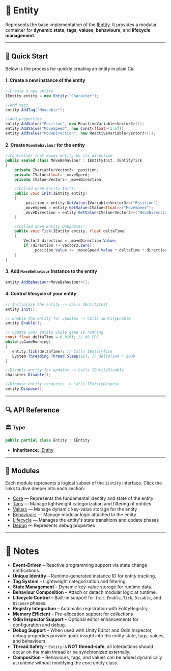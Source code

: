 # 🧩️ Entity

Represents the base implementation of the [IEntity](IEntity.md). It provides a modular container for **dynamic state**,
**tags**,
**values**, **behaviours**, and **lifecycle management**.

---

## 🚀 Quick Start

Below is the process for quickly creating an entity in plain C#

#### 1. Create a new instance of the entity

```csharp
//Create a new entity
IEntity entity = new Entity("Character");

//Add tags
entity.AddTag("Moveable");

//Add properties
entity.AddValue("Position", new ReactiveVariable<Vector3>());
entity.AddValue("MoveSpeed", new Const<float>(3.5f));
entity.AddValue("MoveDirection", new ReactiveVariable<Vector3>());
```

#### 2. Create `MoveBehaviour` for the entity

```csharp
//Controller that moves entity by its direction
public sealed class MoveBehaviour : IEntityInit, IEntityTick
{
    private IVariable<Vector3> _position;
    private IValue<float> _moveSpeed;
    private IValue<Vector3> _moveDirection;

    //Called when Entity.Init()
    public void Init(IEntity entity)
    {
        _position = entity.GetValue<IVariable<Vector3>>("Position");
        _moveSpeed = entity.GetValue<IValue<float>>("MoveSpeed");
        _moveDirection = entity.GetValue<IValue<Vector3>>("MoveDirection");
    }

    //Called when Entity.OnUpdate()
    public void Tick(IEntity entity, float deltaTime)
    {
        Vector3 direction = _moveDirection.Value;
        if (direction != Vector3.zero) 
            _position.Value += _moveSpeed.Value * deltaTime * direction;
    }
}
```

#### 3. Add `MoveBehaviour` instance to the entity

```csharp
entity.AddBehaviour<MoveBehaviour>();
```

#### 4. Control lifecycle of your entity

```csharp
// Initialize the entity -> Calls IEntityInit
entity.Init();

// Enable the entity for updates -> Calls IEntityEnable 
entity.Enable(); 

// Update your entity while game is running
const float deltaTime = 0.016f; // 60 FPS
while(isGameRunning)
{
   entity.Tick(deltaTime); // Calls IEntityTick
   System.Threading.Thread.Sleep(16); // deltaTime * 1000 
}

//Disable entity for updates -> Calls IEntityDisable
character.Disable();

//Dispose entity resources -> Calls IEntityDispose
entity.Dispose();
```

---

## 🔍 API Reference

### 🏛️ Type <div id="-type"></div>

```csharp
public partial class Entity : IEntity
```

- **Inheritance:** [IEntity](IEntity.md)

---

## 🧩 Modules

Each module represents a logical subset of the `IEntity` interface. Click the links to dive deeper into each section:

- [Core](EntityCore.md) — Represents the fundamental identity and state of the entity
- [Tags](EntityTags.md) — Manage lightweight categorization and filtering of entities
- [Values](EntityValues.md) — Manage dynamic key-value storage for the entity
- [Behaviours](EntityBehaviours.md) — Manage modular logic attached to the entity
- [Lifecycle](EntityLifecycle.md) — Manages the entity's state transitions and update phases
- [Debug](EntityDebug.md) — Represents debug properties

---

# 📝 Notes

- **Event-Driven** – Reactive programming support via state change notifications.
- **Unique Identity** – Runtime-generated instance ID for entity tracking.
- **Tag System** – Lightweight categorization and filtering.
- **State Management** – Dynamic key-value storage for runtime data.
- **Behaviour Composition** – Attach or detach modular logic at runtime.
- **Lifecycle Control** – Built-in support for `Init`, `Enable`, `Tick`, `Disable`, and `Dispose` phases.
- **Registry Integration** – Automatic registration with EntityRegistry
- **Memory Efficient** – Pre-allocation support for collections
- **Odin Inspector Support** – Optional editor enhancements for configuration and debug.
- **Debug Support** – When used with Unity Editor and Odin Inspector, debug properties provide quick insight into
  the
  entity state, tags, values, and behaviours.
- **Thread Safety** – `Entity` is **NOT thread-safe**; all interactions should occur on the main thread or be
  synchronized externally.
- **Composition** – Behaviours, tags, and values can be added dynamically at runtime without modifying the core
  entity class.